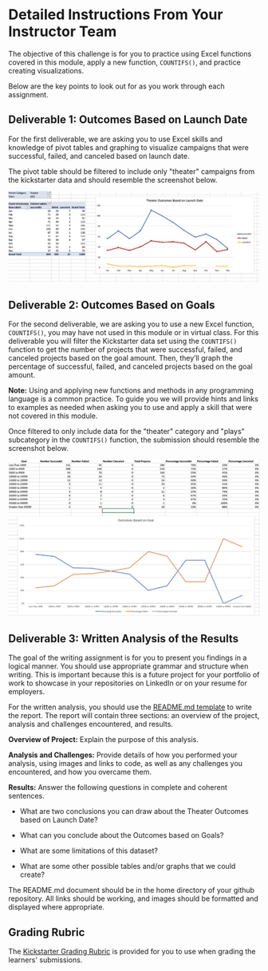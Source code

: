 # Detailed Instructions From Your Instructor Team

The objective of this challenge is for you to practice using Excel functions covered in this module, apply a new function, `COUNTIFS()`, and practice creating visualizations.

Below are the key points to look out for as you work through each assignment.

## Deliverable 1: Outcomes Based on Launch Date

For the first deliverable, we are asking you to use Excel skills and knowledge of pivot tables and graphing to visualize campaigns that were successful, failed, and canceled based on launch date.

The pivot table should be filtered to include only "theater" campaigns from the kickstarter data and should resemble the screenshot below.

![Outcomes Based on Theater Launch Date Worksheet](Images/launch_outcomes.png)

## Deliverable 2: Outcomes Based on Goals

For the second deliverable, we are asking you to use a new Excel function, `COUNTIFS()`, you may have not used in this module or in virtual class. For this deliverable you will filter the Kickstarter data set using the `COUNTIFS()` function to get the number of projects that were successful, failed, and canceled projects based on the goal amount. Then, they’ll graph the percentage of successful, failed, and canceled projects based on the goal amount.

**Note:** Using and applying new functions and methods in any programming language is a common practice. To guide you we will provide hints and links to examples as needed when asking you to use and apply a skill that were not covered in this module.

Once filtered to only include data for the "theater" category and "plays" subcategory in the `COUNTIFS()` function, the submission should resemble the screenshot below.

![Outcomes Based on Goals Worksheet](Images/goal_outcomes.png)

## Deliverable 3: Written Analysis of the Results

The goal of the writing assignment is for you to present you findings in a logical manner. You should use appropriate grammar and structure when writing. This is important because this is a future project for your portfolio of work to showcase in your repositories on LinkedIn or on your resume for employers.

For the written analysis, you should use the [README.md template](Written_Report_Template.md) to write the report. The report will contain three sections: an overview of the project, analysis and challenges encountered, and results.

**Overview of Project:** Explain the purpose of this analysis.

**Analysis and Challenges:** Provide details of how you performed your analysis, using images and links to code, as well as any challenges you encountered, and how you overcame them.

**Results:** Answer the following questions in complete and coherent sentences.

- What are two conclusions you can draw about the Theater Outcomes based on Launch Date?

- What can you conclude about the Outcomes based on Goals?

- What are some limitations of this dataset?

- What are some other possible tables and/or graphs that we could create?

The README.md document should be in the home directory of your github repository. All links should be working, and images should be formatted and displayed where appropriate.


## Grading Rubric

The [Kickstarter Grading Rubric](Module_1_Challenge_Grading_Rubric.pdf) is provided for you to use when grading the learners' submissions.

